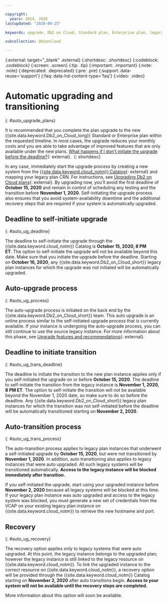 ```yaml
---

copyright:
  years: 2014, 2020
lastupdated: "2020-09-25"

keywords: upgrade, Db2 on Cloud, Standard plan, Enterprise plan, legacy, automatic

subcollection: Db2onCloud

---
```


<!-- Attribute definitions --> 
{:external: target="_blank" .external}
{:shortdesc: .shortdesc}
{:codeblock: .codeblock}
{:screen: .screen}
{:tip: .tip}
{:important: .important}
{:note: .note}
{:deprecated: .deprecated}
{:pre: .pre}
{:support: data-reuse='support'}
{:faq: data-hd-content-type='faq'}
{:video: .video}

# Automatic upgrading and transitioning
{: #auto_upgrade_plans}

It is recommended that you complete the plan upgrade to the new {{site.data.keyword.Db2_on_Cloud_long}} Standard or Enterprise plan within the requested timeline. In most cases, the upgrade reduces your monthly costs and you are able to take advantage of improved features that are only available under the new plans. [What happens if I don't initiate the upgrade before the deadline?](/docs/Db2onCloud?topic=Db2onCloud-upgrade_plans#q_consequences){: external}. 
{: shortdesc}

In any case, immediately start the upgrade process by creating a new system from the [{{site.data.keyword.cloud_notm}} Catalog](https://cloud.ibm.com/catalog/services/db2){: external} and mapping your legacy plan CRN. For instructions, see [Upgrading Db2 on Cloud plans](/docs/Db2onCloud?topic=Db2onCloud-upgrade_plans){: external}. By upgrading now, you'll avoid the first deadline of **October 15, 2020** and remain in control of scheduling any testing and the transition before **November 1, 2020**. Self-initiating the upgrade process also ensures that you avoid system-availability downtime and the additional recovery steps that are required if your system is automatically upgraded.

## Deadline to self-initiate upgrade
{: #auto_ug_deadline}

The deadline to self-initiate the upgrade through the {{site.data.keyword.cloud_notm}} Catalog is **October 15, 2020, 8 PM ET**. The option to self-initiate the upgrade will not be available beyond this date. Make sure that you initiate the upgrade before the deadline. Starting on **October 16, 2020**, any {{site.data.keyword.Db2_on_Cloud_short}} legacy plan instances for which the upgrade was not initiated will be automatically upgraded.  

## Auto-upgrade process
{: #auto_ug_process}

The auto-upgrade process is initiated on the back end by the {{site.data.keyword.Db2_on_Cloud_short}} team. This auto upgrade is an online process similar to the self-initiated upgrade process that is currently available. If your instance is undergoing the auto-upgrade process, you can still continue to use the source legacy instance. For more information about this phase, see [Upgrade features and recommendations](/docs/Db2onCloud?topic=Db2onCloud-upgrade_plans#ug_feat_recom){: external}.

## Deadline to initiate transition
{: #auto_ug_trans_deadline}

The deadline to initiate the transition to the new plan instance applies only if you self-initiated the upgrade on or before **October 15, 2020**. The deadline to self-initiate the transition from the legacy instance is **November 1, 2020, 8 PM ET**. The option to self-initiate the transition will not be available beyond the November 1, 2020 date, so make sure to do so before the deadline. Any {{site.data.keyword.Db2_on_Cloud_short}} legacy plan instances for which the transition was not self-initiated before the deadline will be automatically transitioned starting on **November 2, 2020**.

## Auto-transition process
{: #auto_ug_trans_process}

The auto-transition process applies to legacy plan instances that underwent a self-initiated upgrade by **October 15, 2020**, but were not transitioned by **November 1, 2020**. In addition, auto transitioning also applies to legacy instances that were auto upgraded. All such legacy systems will be transitioned automatically. **Access to the legacy instance will be blocked immediately after transition.**

If you self-initiated the upgrade, start using your upgraded instance before **November 2, 2020** because all legacy systems will be blocked at this time. If your legacy plan instance was auto upgraded and access to the legacy system was blocked, you must generate a new set of credentials from the VCAP on your existing legacy plan instance on {{site.data.keyword.cloud_notm}} to retrieve the new hostname and port.

## Recovery
{: #auto_ug_recovery}

The recovery option applies only to legacy systems that were auto upgraded. At this point, the legacy instance belongs to the upgraded plan; however the legacy instance is still linked to the legacy resource on {{site.data.keyword.cloud_notm}}. To link the upgraded instance to the correct resource on {{site.data.keyword.cloud_notm}}, a recovery option will be provided through the {{site.data.keyword.cloud_notm}} Catalog starting on **November 2, 2020** after auto transitions begin. **Access to your system will not be available until the recovery steps are completed.**

More information about this option will soon be available.

